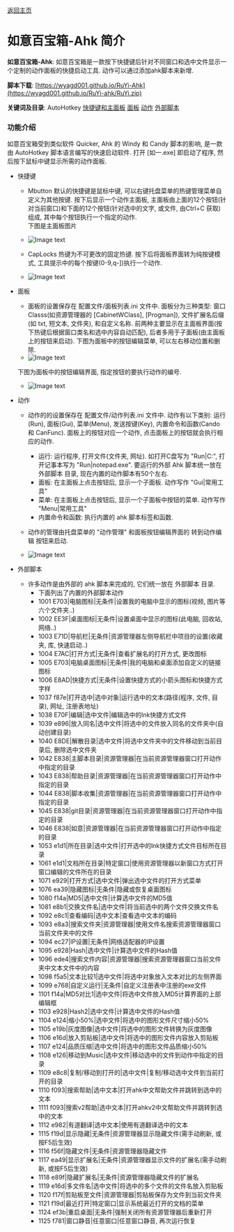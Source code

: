 ﻿---
layout: default
---

[返回主页](http://wyagd001.github.io)

# [](#header-2) 如意百宝箱-Ahk 简介

**如意百宝箱-Ahk**: 如意百宝箱是一款按下快捷键后针对不同窗口和选中文件显示一个定制的动作面板的快捷启动工具. 动作可以通过添加ahk脚本来新增.  

**脚本下载**: [https://wyagd001.github.io/RuYi-Ahk](https://wyagd001.github.io/RuYi-ahk/RuYi.zip)  

**关键词及目录**: AutoHotkey [快捷键和主面板](#hotkey) [面板](#Board) [动作](#Action)  [外部脚本](#Script)


### [](#header-3)功能介绍
如意百宝箱受到类似软件 Quicker, Ahk 的 Windy 和 Candy 脚本的影响, 是一款由 AutoHotkey 脚本语言编写的快速启动软件. 打开 [如一.exe] 即启动了程序, 然后按下鼠标中键显示所需的动作面板.  
- <span id="hotkey">快捷键</span>
  - Mbutton 默认的快捷键是鼠标中键, 可以右键托盘菜单的热键管理菜单自定义为其他按键. 按下后显示一个动作主面板, 主面板由上面的12个按钮(针对当前窗口)和下面的12个按钮(针对选中的文字, 或文件, 由Ctrl+C 获取)组成, 其中每个按钮执行一个指定的动作.  
  下图是主面板图片
  - ![Image text](../img/主面板.jpg)  

  - CapLocks 热键为不可更改的固定热键. 按下后将面板界面转为纯按键模式, 工具提示中的每个按键(0-9,q-])执行一个动作.  
  - ![Image text](../img/按键模式.jpg)  

- <span id="Board">面板</span>
  - 面板的设置保存在 配置文件/面板列表.ini 文件中. 面板分为三种类型: 窗口 Classs(如资源管理器的 [CabinetWClass], [Progman]), 文件扩展名后缀(如 txt, 短文本, 文件夹), 和自定义名称. 前两种主要显示在主面板界面(按下热键后根据窗口类名和选中内容自动匹配), 后者多用于子面板(由主面板上的按钮来启动).
  下图为面板中的按钮编辑菜单, 可以左右移动位置和删除.
  - ![Image text](../img/面板按钮编辑.jpg)  

  下图为面板中的按钮编辑界面, 指定按钮的要执行动作的编号.
  - ![Image text](../img/按钮编辑.jpg)

- <span id="Action">动作</span>
  - 动作的的设置保存在 配置文件/动作列表.ini 文件中. 动作有以下类别: 运行(Run), 面板(Gui), 菜单(Menu), 发送按键(Key), 内置命令和函数(Cando 和 CanFunc). 面板上的按钮对应一个动作, 点击面板上的按钮就会执行相应的动作.  
     - 运行: 运行程序, 打开文件(文件夹, 网址). 如打开C盘写为 "Run|C:", 打开记事本写为 "Run|notepad.exe". 要运行的外部 Ahk 脚本统一放在 外部脚本 目录, 现在内置的动作脚本有50个左右.  
     - 面板: 在主面板上点击按钮后, 显示一个子面板. 动作写作 "Gui|常用工具"  
     - 菜单: 在主面板上点击按钮后, 显示一个子面板中按钮的菜单.  动作写作 "Menu|常用工具"  
     - 内置命令和函数: 执行内置的 ahk 脚本标签和函数.  

  - 动作的管理由托盘菜单的 "动作管理" 和面板按钮编辑界面的 转到动作编辑 按钮来启动.  
  - ![Image text](../img/动作管理.jpg)

- <span id="Script">外部脚本</span>
  - 许多动作是由外部的 ahk 脚本来完成的, 它们统一放在 外部脚本 目录.
     - 下面列出了内置的外部脚本动作
     - 1001	E703|电脑图标|无条件|设置我的电脑中显示的图标(视频, 图片等六个文件夹..)
     - 1002	EE3F|桌面图标|无条件|设置桌面中显示的图标(此电脑, 回收站, 网络..)
     - 1003	E71D|导航栏|无条件|资源管理器左侧导航栏中项目的设置(收藏夹, 库, 快速启动..)
     - 1004	E7AC|打开方式|无条件|查看扩展名的打开方式, 更改图标
     - 1005	E703|电脑桌面图标|无条件|我的电脑和桌面添加自定义的链接图标
     - 1006	E8AD|快捷方式|无条件|设置快捷方式的小箭头图标和快捷方式字样
     - 1037	f87e|打开选中|选中对象|运行选中的文本(路径(程序, 文件, 目录), 网址, 注册表地址)
     - 1038	E70F|编辑|选中文件|编辑选中的lnk快捷方式文件
     - 1039	e896|放入同名|选中文件|将选中的文件放入同名的文件夹中(自动创建目录)
     - 1040	E8DE|解散目录|选中文件|将选中文件夹中的文件移动到当前目录后, 删除选中文件夹
     - 1042	E838|主脚本目录|资源管理器|在当前资源管理器窗口打开动作中指定的目录
     - 1043	E838|帮助目录|资源管理器|在当前资源管理器窗口打开动作中指定的目录
     - 1044	E838|脚本收集|资源管理器|在当前资源管理器窗口打开动作中指定的目录
     - 1045	E838|git目录|资源管理器|在当前资源管理器窗口打开动作中指定的目录
     - 1046	E838|如意|资源管理器|在当前资源管理器窗口打开动作中指定的目录
     - 1053	e1d1|所在目录|选中文件|打开选中的lnk快捷方式文件目标所在目录
     - 1061	e1d1|文档所在目录|特定窗口|使用资源管理器以新窗口方式打开窗口编辑的文件所在的目录
     - 1071	e929|打开方式|选中文件|弹出选中文件的打开方式菜单
     - 1076	ea39|隐藏图标|无条件|隐藏或恢复桌面图标
     - 1080	f14a|MD5|选中文件|计算选中文件的MD5值
     - 1081	e8b1|交换文件名|选中文件|将当前选中的两个文件交换文件名
     - 1092	e8c1|查看编码|选中文本|查看选中文本的编码
     - 1093	e8a3|搜索文件夹|资源管理器|使用文件名搜索资源管理器窗口当前文件夹中的文件
     - 1094	ec27|IP设置|无条件|网络适配器的IP设置
     - 1095	e928|Hash|选中文件|计算选中文件的Hash值
     - 1096	ede4|搜索文件内容|资源管理器|搜索资源管理器窗口当前文件夹中文本文件中的内容
     - 1098	f5a5|文本比较1|选中文件|将选中对象放入文本对比的左侧界面
     - 1099	e768|自定义运行|无条件|自定义注册表中注册的exe文件
     - 1101	f14a|MD5对比1|选中文件|将选中文件放入MD5计算界面的上部编辑框
     - 1103	e928|Hash2|选中文件|计算选中文件的Hash值
     - 1104	e124|缩小50%|选中文件|将选中的图形文件尺寸缩小50%
     - 1105	e19b|灰度图像|选中文件|将选中的图形文件转换为灰度图像
     - 1106	e16d|放入剪贴板|选中文件|将选中的图形文件内容放入剪贴板
     - 1107	e124|品质压缩|选中文件|将选中的图形文件品质缩小50%
     - 1108	e126|移动到Music|选中文件|移动选中的文件到动作中指定的目录
     - 1109	e8c8|复制/移动到打开的|选中文件|复制/移动选中文件到当前打开的目录
     - 1110	f093|搜索帮助|选中文本|打开ahk中文帮助文件并跳转到选中的文本
     - 1111	f093|搜索v2帮助|选中文本|打开ahkv2中文帮助文件并跳转到选中的文本
     - 1112	e982|有道翻译|选中文本|使用有道翻译选中的文本
     - 1115	f19d|显示隐藏|无条件|资源管理器显示隐藏文件(需手动刷新, 或按F5后生效)
     - 1116	f56f|隐藏文件|无条件|资源管理器隐藏文件
     - 1117	ea49|显示扩展名|无条件|资源管理器显示文件的扩展名(需手动刷新, 或按F5后生效)
     - 1118	e89f|隐藏扩展名|无条件|资源管理器隐藏文件的扩展名
     - 1119	e16d|多文件名|选中文件|将选中的多个文件的文件名放入剪贴板
     - 1120	f17f|剪贴板至文件|资源管理器|剪贴板保存为文件到当前文件夹
     - 1121	f19d|最近打开|特定窗口|显示系统最近打开的文档的菜单
     - 1124	ef3b|重启桌面|无条件|强制关闭所有资源管理器后重新打开
     - 1125	f781|窗口静音|任意窗口|任意窗口静音, 再次运行恢复  
 